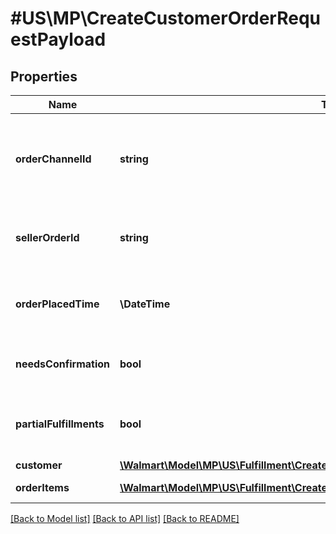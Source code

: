 # #US\MP\CreateCustomerOrderRequestPayload

## Properties

Name | Type | Description | Notes
------------ | ------------- | ------------- | -------------
**orderChannelId** | **string** | Unique ID identifying channels from where the orders have been generated |
**sellerOrderId** | **string** | Unique ID identifying customer order request |
**orderPlacedTime** | **\DateTime** | Order placed time at respective channels |
**needsConfirmation** | **bool** | Flag to identify if confirmation is needed | [optional]
**partialFulfillments** | **bool** | Flag to identify if partial fulfilment is allowed | [optional]
**customer** | [**\Walmart\Model\MP\US\Fulfillment\CreateFulfillmentRequestPayloadCustomer**](CreateFulfillmentRequestPayloadCustomer.md) |  |
**orderItems** | [**\Walmart\Model\MP\US\Fulfillment\CreateFulfillmentRequestPayloadOrderItemsInner[]**](CreateFulfillmentRequestPayloadOrderItemsInner.md) | Order items details |


[[Back to Model list]](../) [[Back to API list]](../../Api/US/MP) [[Back to README]](../../README.md)
